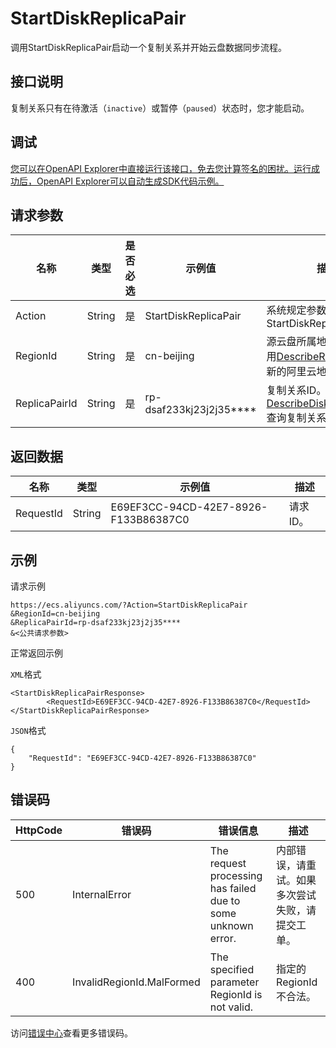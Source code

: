 # StartDiskReplicaPair

调用StartDiskReplicaPair启动一个复制关系并开始云盘数据同步流程。

## 接口说明

复制关系只有在待激活（`inactive`）或暂停（`paused`）状态时，您才能启动。

## 调试

[您可以在OpenAPI Explorer中直接运行该接口，免去您计算签名的困扰。运行成功后，OpenAPI Explorer可以自动生成SDK代码示例。](https://api.aliyun.com/#product=Ecs&api=StartDiskReplicaPair&type=RPC&version=2014-05-26)

## 请求参数

|名称|类型|是否必选|示例值|描述|
|--|--|----|---|--|
|Action|String|是|StartDiskReplicaPair|系统规定参数。取值：StartDiskReplicaPair |
|RegionId|String|是|cn-beijing|源云盘所属地域。您可以调用[DescribeRegions](~~25609~~)查看最新的阿里云地域列表。 |
|ReplicaPairId|String|是|rp-dsaf233kj23j2j35\*\*\*\*|复制关系ID。您可以调用[DescribeDiskReplicaPairs](~~209201~~)查询复制关系ID。 |

## 返回数据

|名称|类型|示例值|描述|
|--|--|---|--|
|RequestId|String|E69EF3CC-94CD-42E7-8926-F133B86387C0|请求ID。 |

## 示例

请求示例

```
https://ecs.aliyuncs.com/?Action=StartDiskReplicaPair
&RegionId=cn-beijing
&ReplicaPairId=rp-dsaf233kj23j2j35****
&<公共请求参数>
```

正常返回示例

`XML`格式

```
<StartDiskReplicaPairResponse>
        <RequestId>E69EF3CC-94CD-42E7-8926-F133B86387C0</RequestId>
</StartDiskReplicaPairResponse>
```

`JSON`格式

```
{
    "RequestId": "E69EF3CC-94CD-42E7-8926-F133B86387C0"
}
```

## 错误码

|HttpCode|错误码|错误信息|描述|
|--------|---|----|--|
|500|InternalError|The request processing has failed due to some unknown error.|内部错误，请重试。如果多次尝试失败，请提交工单。|
|400|InvalidRegionId.MalFormed|The specified parameter RegionId is not valid.|指定的RegionId不合法。|

访问[错误中心](https://error-center.alibabacloud.com/status/product/Ecs)查看更多错误码。

